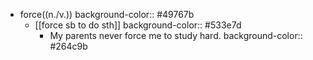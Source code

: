 - force((n./v.))
  background-color:: #49767b
	- [[force sb to do sth]]
	  background-color:: #533e7d
		- My parents never force me to study hard.
		  background-color:: #264c9b